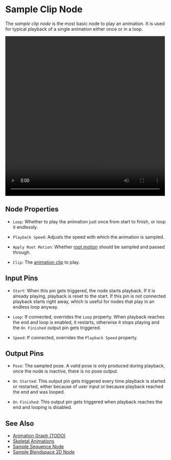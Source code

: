 # Sample Clip Node

The *sample clip node* is the most basic node to play an animation. It is used for typical playback of a single animation either once or in a loop.

<video src="../../media/skeletal-anim.webm" width="500" height="500" autoplay loop></video>

## Node Properties

* `Loop`: Whether to play the animation just once from start to finish, or loop it endlessly.

* `Playback Speed`: Adjusts the speed with which the animation is sampled.

* `Apply Root Motion`: Whether [root motion](../root-motion.md) should be sampled and passed through.

* `Clip`: The [animation clip](../animation-clip-asset.md) to play.

## Input Pins

* `Start`: When this pin gets triggered, the node starts playback. If it is already playing, playback is reset to the start. If this pin is not connected playback starts right away, which is useful for nodes that play in an endless loop anyway.

* `Loop`: If connected, overrides the `Loop` property. When playback reaches the end and loop is enabled, it restarts, otherwise it stops playing and the `On Finished` output pin gets triggered.

* `Speed`: If connected, overrides the `Playback Speed` property.

## Output Pins

* `Pose`: The sampled pose. A valid pose is only produced during playback, once the node is inactive, there is no pose output.

* `On Started`: This output pin gets triggered every time playback is started or restarted, either because of user input or because playback reached the end and was looped.

* `On Finished`: This output pin gets triggered when playback reaches the end and looping is disabled.

## See Also

* [Animation Graph (TODO)](animation-graph-overview.md)
* [Skeletal Animations](../skeletal-animation-overview.md)
* [Sample Sequence Node](anim-nodes-sample-sequence.md)
* [Sample Blendspace 2D Node](anim-nodes-blendspace2d.md)
